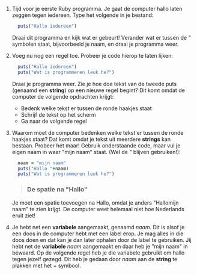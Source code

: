 1. Tijd voor je eerste Ruby programma. Je gaat de computer hallo laten zeggen tegen iedereen. Type het volgende in je bestand:
    ```ruby
      puts("Hallo iedereen")
    ```
    Draai dit programma en kijk wat er gebeurt!
    Verander wat er tussen de *"* symbolen staat, bijvoorbeeld je naam, en draai je programma weer.
    
2. Voeg nu nog een regel toe. Probeer je code hierop te laten lijken:
    ```ruby
      puts("Hallo iedereen")
      puts("Wat is programmeren leuk he?")
    ```
    Draai je programma weer.
    Zie je hoe doe tekst van de tweede puts (genaamd een **string**) op een nieuwe regel begint? Dit komt omdat de computer de volgende opdrachten krijgt:
     * Bedenk welke tekst er tussen de ronde haakjes staat
     * Schrijf de tekst op het scherm
     * Ga naar de volgende regel

3. Waarom moet de computer bedenken welke tekst er tussen de ronde haakjes staat? Dat komt omdat je tekst uit meerdere **strings** kan bestaan.
    Probeer het maar! Gebruik onderstaande code, maar vul je eigen naam in waar "mijn naam" staat. (Wel de *"* blijven gebruiken!):
    ```ruby
      naam = "mijn naam"
      puts("Hallo "+naam)
      puts("Wat is programmeren leuk he?")
    ```
     > ### De spatie na "Hallo"
    Je moet een spatie toevoegen na Hallo, omdat je anders "Hallomijn naam" te zien krijgt. De computer weet helemaal niet hoe Nederlands eruit ziet!

4. Je hebt net een **variabele** aangemaakt, genaamd *naam*. Dit is alsof je een doos in de computer hebt met een label erop. Je mag alles in die doos doen en dat kan je dan later ophalen
door de label te gebruiken. Jij hebt net de **variabele** *naam* aangemaakt en daar heb je "mijn naam" in bewaard.
Op de volgende regel heb je die variabele gebruikt om hallo tegen jezelf gezegd. Dit heb je gedaan door *naam* aan de **string** te plakken met het *+* symbool.

